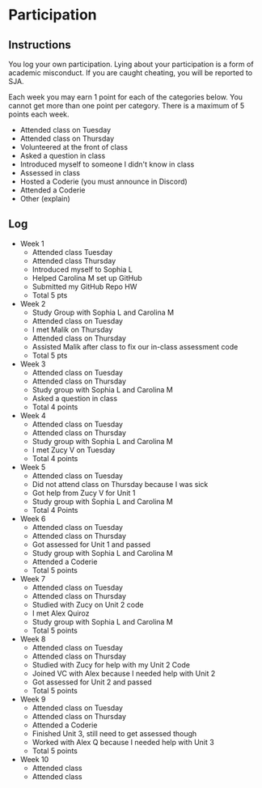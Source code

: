 Participation
=============

## Instructions ##

You log your own participation. Lying about your participation is a form of
academic misconduct. If you are caught cheating, you will be reported to SJA.

Each week you may earn 1 point for each of the categories below. You cannot get
more than one point per category. There is a maximum of 5 points each week.

+ Attended class on Tuesday
+ Attended class on Thursday
+ Volunteered at the front of class
+ Asked a question in class
+ Introduced myself to someone I didn't know in class
+ Assessed in class
+ Hosted a Coderie (you must announce in Discord)
+ Attended a Coderie
+ Other (explain)

## Log ##

- Week 1
    + Attended class Tuesday
    + Attended class Thursday
    + Introduced myself to Sophia L
    + Helped Carolina M set up GitHub
    + Submitted my GitHub Repo HW
    + Total 5 pts
- Week 2
    + Study Group with Sophia L and Carolina M
    + Attended class on Tuesday
    + I met Malik on Thursday
    + Attended class on Thursday
    + Assisted Malik after class to fix our in-class assessment code
    + Total 5 pts
- Week 3
    + Attended class on Tuesday
    + Attended class on Thursday
    + Study group with Sophia L and Carolina M
    + Asked a question in class
    + Total 4 points
- Week 4
    + Attended class on Tuesday
    + Attended class on Thursday
    + Study group with Sophia L and Carolina M
    + I met Zucy V on Tuesday
    + Total 4 points
- Week 5
    + Attended class on Tuesday
    + Did not attend class on Thursday because I was sick
    + Got help from Zucy V for Unit 1
    + Study group with Sophia L and Carolina M
    + Total 4 Points
- Week 6
    + Attended class on Tuesday
    + Attended class on Thursday
    + Got assessed for Unit 1 and passed
    + Study group with Sophia L and Carolina M
    + Attended a Coderie
    + Total 5 points
- Week 7
    + Attended class on Tuesday
    + Attended class on Thursday
    + Studied with Zucy on Unit 2 code
    + I met Alex Quiroz
    + Study group with Sophia L and Carolina M
    + Total 5 points
- Week 8
    + Attended class on Tuesday
    + Attended class on Thursday
    + Studied with Zucy for help with my Unit 2 Code
    + Joined VC with Alex because I needed help with Unit 2
    + Got assessed for Unit 2 and passed
    + Total 5 points
- Week 9
    + Attended class on Tuesday
    + Attended class on Thursday
    + Attended a Coderie
    + Finished Unit 3, still need to get assessed though
    + Worked with Alex Q because I needed help with Unit 3
    + Total 5 points
- Week 10
    + Attended class
    + Attended class

